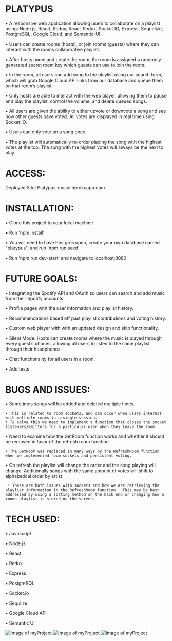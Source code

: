 # PLATYPUS
• A responsive web application allowing users to collaborate on a playlist using: Node.js, React, Redux, React-Redux, Socket.IO, Express, Sequelize, PostgreSQL, Google Cloud, and Semantic-UI.

• Users can create rooms (hosts), or join rooms (guests) where they can interact with the rooms collaborative playlist.

• After hosts name and create the room, the room is assigned a randomly generated secret room key which guests can use to join the room.

• In the room, all users can add song to the playlist using our search form, which will grab Google Cloud API links from our database and queue them on that room’s playlist.  

• Only hosts are able to interact with the web player, allowing them to pause and play the playlist, control the volume, and delete queued songs. 

• All users are given the ability to either upvote or downvote a song and see how other guests have voted.  All votes are displayed in real time using Socket.IO.  

• Users can only vote on a song once.  

• The playlist will automatically re-order placing the song with the highest votes at the top.  The song with the highest votes will always be the next to play.  

# ACCESS: 
Deployed Site: Platypus-music.herokuapp.com

# INSTALLATION:
• Clone this project to your local machine

• Run 'npm install'

• You will need to have Postgres open, create your own database named "platypus", and run 'npm run seed'

• Run 'npm run dev-start' and navigate to localhost:8080

# FUTURE GOALS:
• Integrating the Spotify API and OAuth so users can search and add music from their Spotify accounts.

• Profile pages with the user information and playlist history. 

• Recommendations based off past playlist contributions and voting history.

• Custom web player with with an updated design and skip functionality.

• Silent Mode:  Hosts can create rooms where the music is played through every guest’s phones, allowing all users to listen to the same playlist through their headphones. 

• Chat functionality for all users in a room.

• Add tests

# BUGS AND ISSUES:
• Sometimes songs will be added and deleted multiple times.

    • This is related to room sockets, and can occur when users interact with multiple rooms in a single session.
    • To solve this we need to implement a function that closes the socket listeners/emitters for a particular user when they leave the room.
 
 • Need to examine how the GetRoom function works and whether it should be removed in favor of the refresh room function.
   
    • The GetRoom was replaced in many ways by the RefreshRoom function when we implemented room sockets and persistent voting.

• On refresh the playlist will change the order and the song playing will change.  Additionally songs with the same amount of votes will shift to alphabetical order by artist.
   
     • These are both issues with sockets and how we are retrieving the playlist information in the RefreshRoom function.  This may be best addressed by using a sorting method on the back end or changing how a rooms playlist is stored on the server. 

# TECH USED:

• Javascript

• Node.js

• React

• Redux

• Express

• PostgreSQL

• Socket.io

• Sequlize

• Google Cloud API

• Semantic UI

![Image of myProject](/public/screenShot1.png)
![Image of myProject](/public/screenShot2.png)
![Image of myProject](/public/screenShot3.png)
